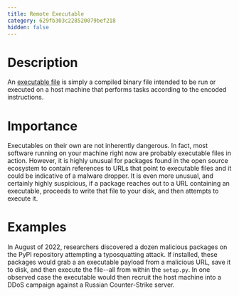 ```yaml
---
title: Remote Executable
category: 629fb303c228520079bef218
hidden: false
---
```


# Description

An [executable file](https://en.wikipedia.org/wiki/Executable) is simply a compiled binary file intended to be run or executed on a host machine that performs tasks according to the encoded instructions.

# Importance

Executables on their own are not inherently dangerous. In fact, most software running on your machine right now are probably executable files in action. However, it is highly unusual for packages found in the open source ecosystem to contain references to URLs that point to executable files and it could be indicative of a malware dropper. It is even more unusual, and certainly highly suspicious, if a package reaches out to a URL containing an executable, proceeds to write that file to your disk, and then attempts to execute it.

# Examples

In August of 2022, researchers discovered a dozen malicious packages on the PyPI repository attempting a typosquatting attack. If installed, these packages would grab a an executable payload from a malicious URL, save it to disk, and then execute the file--all from within the `setup.py`. In one observed case the executable would then recruit the host machine into a DDoS campaign against a Russian Counter-Strike server.
